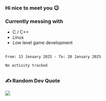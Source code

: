### Hi nice to meet you 😉 

### Currently messing with

  - C / C++
  - Linux
  - Low level game development

 ##
 
<!--START_SECTION:waka-->

```txt
From: 13 January 2025 - To: 20 January 2025

No activity tracked
```

<!--END_SECTION:waka-->

##

### ✍️ Random Dev Quote
![](https://quotes-github-readme.vercel.app/api?type=horizontal&theme=dark)

##
